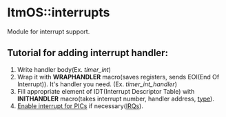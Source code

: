 ItmOS::interrupts
===========

Module for interrupt support.

Tutorial for adding interrupt handler:
--------
1. Write handler body(Ex. <i>timer_int</i>)
2. Wrap it with <b>WRAPHANDLER</b> macro(saves registers, sends EOI(End Of Interrupt)). It's handler you need. (Ex. <i>timer_int_handler</i>)
3. Fill appropriate element of IDT(Interrupt Descriptor Table) with <b>INITHANDLER</b> macro(takes interrupt number, handler address, [type](http://wiki.osdev.org/Interrupt_Descriptor_Table#Structure)).
4. [Enable interrupt for PICs](http://www.xbdev.net/asm/protected_mode/tut_025/) if necessary([IRQs](http://en.wikipedia.org/wiki/Interrupt_request_%28PC_architecture%29)).

